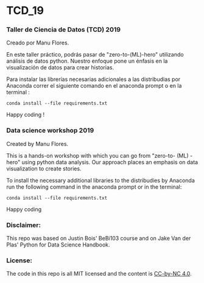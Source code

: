 # TCD_19
### Taller de Ciencia de Datos (TCD) 2019
 
Creado por Manu Flores.

En este taller práctico, podrás pasar de "zero-to-(ML)-hero" utilizando análisis de datos python. Nuestro enfoque pone un énfasis en la visualización de datos para crear historias. 

Para instalar las librerías necesarias adicionales a las distribudias por Anaconda correr el siguiente comando en el anaconda prompt o en la terminal : 

`conda install --file requirements.txt`

Happy coding ! 


### Data science workshop 2019 

Created by Manu Flores.

This is a hands-on workshop with which you can go from "zero-to- (ML) -hero" using python data analysis. Our approach places an emphasis on data visualization to create stories.

To install the necessary additional libraries to the distribudies by Anaconda run the following command in the anaconda prompt or in the terminal:

`conda install --file requirements.txt`

Happy coding


### Disclaimer:
This repo was based on Justin Bois' BeBi103 course and on Jake Van der Plas' Python for Data Science Handbook. 

### License: 

The code in this repo is all MIT licensed and the content is [CC-by-NC 4.0](https://creativecommons.org/licenses/by-nc/4.0/). 
